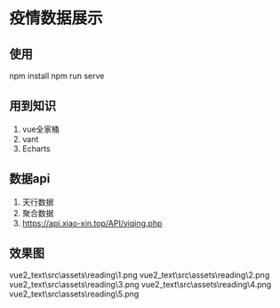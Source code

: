 # 疫情数据展示

## 使用
npm install
npm run serve

## 用到知识
1. vue全家桶
2. vant
3. Echarts

## 数据api
1. 天行数据
2. 聚合数据
3. https://api.xiao-xin.top/API/yiqing.php

## 效果图
vue2_text\src\assets\reading\1.png
vue2_text\src\assets\reading\2.png
vue2_text\src\assets\reading\3.png
vue2_text\src\assets\reading\4.png
vue2_text\src\assets\reading\5.png